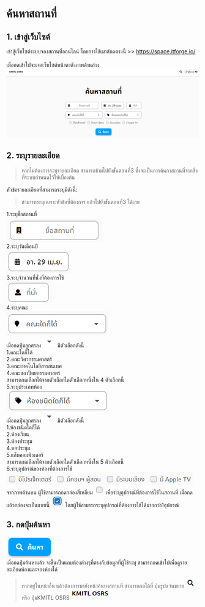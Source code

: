 # ค้นหาสถานที่
## 1. เข้าสู่เว็บไซต์
   เข้าสู้เว็บไซต์ระบบจองสถานที่ออนไลน์ โดยการใช้เมาส์กดตรงนี้ >> https://space.itforge.io/
   <br><br>เมื่อกดเข้าไปจะเจอเว็บไซต์หน้าตาดังภาพด้านล่าง
   ![](../man-img/01.find-space/find-space-page.png)
## 2. ระบุรายละเอียด
> หากไม่ต้องการระบุรายละเอียด สามารถข้ามไปยังขั้นตอนที่3 ซึ่งจะเป็นการค้นกาสถานที่จากสิ่งที่ระบบกำหนดไว้ให้เบื้องต้น
   
   หัวข้อรายละเอียดที่สามารถระบุมีดังนี้:
> สามารถระบุเฉพาะหัวข้อที่ต้องการ แล้วไปยังขั้นตอนที่3 ได้เลย
   
   1.ระบุชื่อสถานที่ <br>
   ![](../man-img/01.find-space/space-location.png)<br>
   2.ระบุวันเดือนปี <br>
   ![](../man-img/01.find-space/space-date.png)<br>
   3.ระบุจำนวนที่นั่งที่ต้องการใช้ <br> 
   ![](../man-img/01.find-space/space-chair.png)<br>
   4.ระบุคณะ <br>
   ![](../man-img/01.find-space/space-faculty.png)<br>
   เมื่อกดปุ่มลูกศรลง  ![](../man-img/01.find-space/down-arrow.png) มีตัวเลือกดังนี้<br>
      1.คณะใดก็ได้<br>
      2.คณะวิศวกรรมศาสตร์<br>
      3.คณะเทคโนโลยีสารสนเทศ<br>
      4.คณะสถาปัตยกรรมศาสตร์<br>
   สามารถกดเลือกได้จากตัวเลือกใดตัวเลือกหนึ่งใน 4 ตัวเลือกนี้<br>
   5.ระบุประเภทห้อง <br> 
   ![](../man-img/01.find-space/space-room-type.png)<br>
   เมื่อกดปุ่มลูกศรลง  ![](../man-img/01.find-space/down-arrow.png) มีตัวเลือกดังนี้<br>
      1.ห้องชนิดใดก็ได้<br>
      2.ห้องเรียน<br>
      3.ห้องประชุม<br>
      4.หอประชุม<br>
      5.แล็บคอมพิวเตอร์<br>
   สามารถกดเลือกได้จากตัวเลือกใดตัวเลือกหนึ่งใน 5 ตัวเลือกนี้<br>
   6.ระบุอุปกรณ์ของห้องที่ต้องการใช้ <br>
   ![](../man-img/01.find-space/space-equipment.png)<br>
   จากภาพด้านบน ผู้ใช้สามารถกดกล่องสี่เหลี่ยม ![](../man-img/01.find-space/blank-box.png)  เพื่อระบุอุปกรณ์ที่ต้องการใช้ในสถานที่ เมื่อกดแล้วกล่องจะเป็นแบบนี้ ![](../man-img/01.find-space/selected-box.png) โดยผู้ใช้สามารถระบุอุปกรณ์ที่ต้องการใช้ได้มากกว่า1อุปกรณ์
## 3. กดปุ่มค้นหา
   ![](../man-img/01.find-space/space-find-button.png)<br>
   เมื่อกดปุ่มค้นหาแล้ว จะขึ้นเป็นแถบห้องต่างๆที่ตรงกับข้อมูลที่ผู้ใช้ระบุ
   สามารถกดเข้าไปเพื่อดูรายละเอียดห้องและจองห้องได้
> หากอยู่ในหน้าอื่น แล้วต้องการมายังหน้าค้นหาสถานที่ สามารถกดได้ที่ ปุ่มรูปแว่นขยาย ![](../man-img/01.find-space/search-page-button.png) หรือ ปุ่มKMITL OSRS ![](../man-img/01.find-space/home-button.png)
